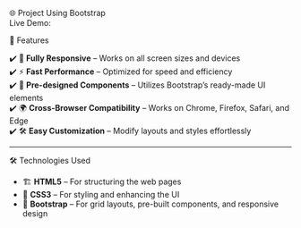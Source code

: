  🌐 Project Using Bootstrap  
     Live Demo:

 🚀 Features  

✔️ 📱 **Fully Responsive** – Works on all screen sizes and devices  
✔️ ⚡ **Fast Performance** – Optimized for speed and efficiency  
✔️ 🎨 **Pre-designed Components** – Utilizes Bootstrap’s ready-made UI elements  
✔️ 🌍 **Cross-Browser Compatibility** – Works on Chrome, Firefox, Safari, and Edge  
✔️ 🛠 **Easy Customization** – Modify layouts and styles effortlessly  

---

 🛠 Technologies Used  

- 🏗 **HTML5** – For structuring the web pages  
- 🎨 **CSS3** – For styling and enhancing the UI  
- 🚀 **Bootstrap** – For grid layouts, pre-built components, and responsive design  
